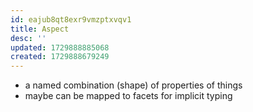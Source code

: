 ```yaml
---
id: eajub8qt8exr9vmzptxvqv1
title: Aspect
desc: ''
updated: 1729888885068
created: 1729888679249
---
```


- a named combination (shape) of properties of things 
- maybe can be mapped to facets for implicit typing

